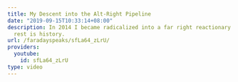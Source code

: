 ```yaml
---
title: My Descent into the Alt-Right Pipeline
date: "2019-09-15T10:33:14+08:00"
description: In 2014 I became radicalized into a far right reactionary movement. The
  rest is history.
url: /faradayspeaks/sfLa64_zLrU/
providers:
  youtube:
    id: sfLa64_zLrU
type: video
---
```

